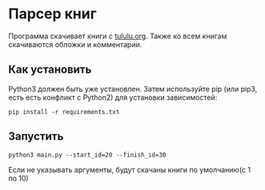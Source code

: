 # Парсер книг 

Программа скачивает книги с [tululu.org](https://tululu.org/). Taкже ко всем книгам скачиваются обложки и комментарии.

## Как установить

Python3 должен быть уже установлен. Затем используйте pip (или pip3, есть есть конфликт с Python2) для установки зависимостей:
```
pip install -r requirements.txt
```
## Запустить
```
python3 main.py --start_id=20 --finish_id=30
```
Если не указывать аргументы, будут скачаны книги по умолчанию(с 1 по 10)

